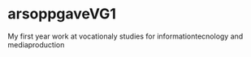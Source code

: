 # arsoppgaveVG1
My first year work at vocationaly studies for informationtecnology and mediaproduction
